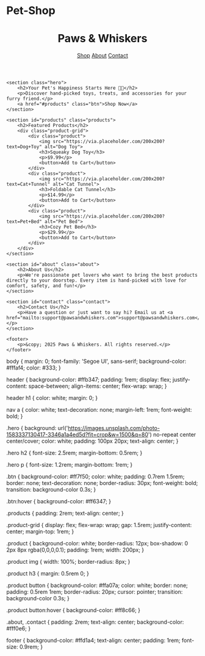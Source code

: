 # Pet-Shop
<!DOCTYPE html>
<html lang="en">
<head>
    <meta charset="UTF-8">
    <meta name="viewport" content="width=device-width, initial-scale=1.0">
    <title>Paws & Whiskers</title>
    <link rel="stylesheet" href="styles.css">
</head>
<body>
    <header>
        <h1>Paws & Whiskers</h1>
        <nav>
            <a href="#products">Shop</a>
            <a href="#about">About</a>
            <a href="#contact">Contact</a>
        </nav>
    </header>

    <section class="hero">
        <h2>Your Pet's Happiness Starts Here 🐶🐱</h2>
        <p>Discover hand-picked toys, treats, and accessories for your furry friend.</p>
        <a href="#products" class="btn">Shop Now</a>
    </section>

    <section id="products" class="products">
        <h2>Featured Products</h2>
        <div class="product-grid">
            <div class="product">
                <img src="https://via.placeholder.com/200x200?text=Dog+Toy" alt="Dog Toy">
                <h3>Squeaky Dog Toy</h3>
                <p>$9.99</p>
                <button>Add to Cart</button>
            </div>
            <div class="product">
                <img src="https://via.placeholder.com/200x200?text=Cat+Tunnel" alt="Cat Tunnel">
                <h3>Foldable Cat Tunnel</h3>
                <p>$14.99</p>
                <button>Add to Cart</button>
            </div>
            <div class="product">
                <img src="https://via.placeholder.com/200x200?text=Pet+Bed" alt="Pet Bed">
                <h3>Cozy Pet Bed</h3>
                <p>$29.99</p>
                <button>Add to Cart</button>
            </div>
        </div>
    </section>

    <section id="about" class="about">
        <h2>About Us</h2>
        <p>We're passionate pet lovers who want to bring the best products directly to your doorstep. Every item is hand-picked with love for comfort, safety, and fun!</p>
    </section>

    <section id="contact" class="contact">
        <h2>Contact Us</h2>
        <p>Have a question or just want to say hi? Email us at <a href="mailto:support@pawsandwhiskers.com">support@pawsandwhiskers.com</a></p>
    </section>

    <footer>
        <p>&copy; 2025 Paws & Whiskers. All rights reserved.</p>
    </footer>
</body>
</html>
body {
    margin: 0;
    font-family: 'Segoe UI', sans-serif;
    background-color: #fffaf4;
    color: #333;
}

header {
    background-color: #ffb347;
    padding: 1rem;
    display: flex;
    justify-content: space-between;
    align-items: center;
    flex-wrap: wrap;
}

header h1 {
    color: white;
    margin: 0;
}

nav a {
    color: white;
    text-decoration: none;
    margin-left: 1rem;
    font-weight: bold;
}

.hero {
    background: url('https://images.unsplash.com/photo-1583337130417-3346a1a4ed5d?fit=crop&w=1500&q=80') no-repeat center center/cover;
    color: white;
    padding: 100px 20px;
    text-align: center;
}

.hero h2 {
    font-size: 2.5rem;
    margin-bottom: 0.5rem;
}

.hero p {
    font-size: 1.2rem;
    margin-bottom: 1rem;
}

.btn {
    background-color: #ff7f50;
    color: white;
    padding: 0.7rem 1.5rem;
    border: none;
    text-decoration: none;
    border-radius: 30px;
    font-weight: bold;
    transition: background-color 0.3s;
}

.btn:hover {
    background-color: #ff6347;
}

.products {
    padding: 2rem;
    text-align: center;
}

.product-grid {
    display: flex;
    flex-wrap: wrap;
    gap: 1.5rem;
    justify-content: center;
    margin-top: 1rem;
}

.product {
    background-color: white;
    border-radius: 12px;
    box-shadow: 0 2px 8px rgba(0,0,0,0.1);
    padding: 1rem;
    width: 200px;
}

.product img {
    width: 100%;
    border-radius: 8px;
}

.product h3 {
    margin: 0.5rem 0;
}

.product button {
    background-color: #ffa07a;
    color: white;
    border: none;
    padding: 0.5rem 1rem;
    border-radius: 20px;
    cursor: pointer;
    transition: background-color 0.3s;
}

.product button:hover {
    background-color: #ff8c66;
}

.about, .contact {
    padding: 2rem;
    text-align: center;
    background-color: #fff0e6;
}

footer {
    background-color: #ffd1a4;
    text-align: center;
    padding: 1rem;
    font-size: 0.9rem;
}
